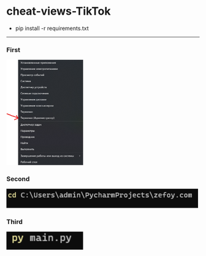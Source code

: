 
# cheat-views-TikTok

+ pip install -r requirements.txt

___

<h3>First</h3>
<p>
<img width="200" src="assets/admin.png"/>
</p>

<h3>Second</h3>
<p>
<img width="500" src="assets/cd.png"/>
</p>

<h3>Third</h3>
<p>
<img width="200" src="assets/pyth.png"/>
</p>
